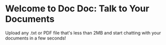 # Welcome to Doc Doc: Talk to Your Documents

Upload any .txt or PDF file that's less than 2MB and start chatting with your documents in a few seconds!
